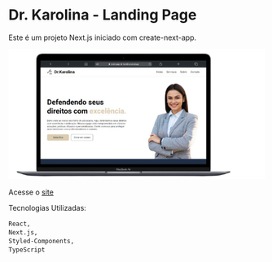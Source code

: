 
# Dr. Karolina - Landing Page

Este é um projeto Next.js iniciado com create-next-app.

![App Screenshot](./public/img/mac.png)

Acesse o [site](https://land-page-dr-karolina.vercel.app/)

Tecnologias Utilizadas:

```bash
React,
Next.js,
Styled-Components,
TypeScript

```
